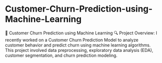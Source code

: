 # Customer-Churn-Prediction-using-Machine-Learning
🚀 Customer Churn Prediction using Machine Learning 🔍 Project Overview: I recently worked on a Customer Churn Prediction Model to analyze customer behavior and predict churn using machine learning algorithms. This project involved data preprocessing, exploratory data analysis (EDA), customer segmentation, and churn prediction modeling.
